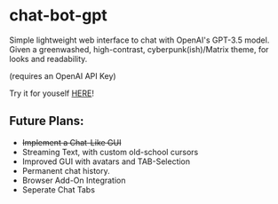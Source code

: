 # chat-bot-gpt
Simple lightweight web interface to chat with OpenAI's GPT-3.5 model.  Given a greenwashed, high-contrast, cyberpunk(ish)/Matrix theme, for looks and readability.

(requires an OpenAI API Key)

Try it for youself [HERE](https://grufftrick.github.io/chat-bot-gpt/index.html)!


## Future Plans:
 - ~~Implement a Chat-Like GUI~~
 - Streaming Text, with custom old-school cursors
 - Improved GUI with avatars and TAB-Selection
 - Permanent chat history.
 - Browser Add-On Integration
 - Seperate Chat Tabs